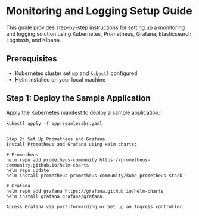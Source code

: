 # Monitoring and Logging Setup Guide

This guide provides step-by-step instructions for setting up a monitoring and logging solution using Kubernetes, Prometheus, Grafana, Elasticsearch, Logstash, and Kibana.

## Prerequisites

- Kubernetes cluster set up and `kubectl` configured
- Helm installed on your local machine

## Step 1: Deploy the Sample Application

Apply the Kubernetes manifest to deploy a sample application:

```shell
kubectl apply -f app-seamlesshr.yaml


Step 2: Set Up Prometheus and Grafana
Install Prometheus and Grafana using Helm charts:

# Prometheus
helm repo add prometheus-community https://prometheus-community.github.io/helm-charts
helm repo update
helm install prometheus prometheus-community/kube-prometheus-stack

# Grafana
helm repo add grafana https://grafana.github.io/helm-charts
helm install grafana grafana/grafana

Access Grafana via port-forwarding or set up an Ingress controller.
